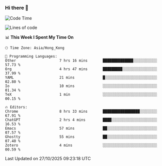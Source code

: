 ### Hi there 👋

<!--
**nicehiro/nicehiro** is a ✨ _special_ ✨ repository because its `README.md` (this file) appears on your GitHub profile.

Here are some ideas to get you started:

- 🔭 I’m currently working on ...
- 🌱 I’m currently learning ...
- 👯 I’m looking to collaborate on ...
- 🤔 I’m looking for help with ...
- 💬 Ask me about ...
- 📫 How to reach me: ...
- 😄 Pronouns: ...
- ⚡ Fun fact: ...
-->

<!--START_SECTION:waka-->
![Code Time](http://img.shields.io/badge/Code%20Time-1%2C181%20hrs%2033%20mins-blue)

![Lines of code](https://img.shields.io/badge/From%20Hello%20World%20I%27ve%20Written-1.9%20million%20lines%20of%20code-blue)

📊 **This Week I Spent My Time On** 

```text
🕑︎ Time Zone: Asia/Hong_Kong

💬 Programming Languages: 
Other                    7 hrs 16 mins       ██████████████░░░░░░░░░░░   57.73 % 
Org                      4 hrs 47 mins       █████████░░░░░░░░░░░░░░░░   37.99 % 
YAML                     21 mins             █░░░░░░░░░░░░░░░░░░░░░░░░   02.80 % 
Io                       10 mins             ░░░░░░░░░░░░░░░░░░░░░░░░░   01.34 % 
TeX                      1 min               ░░░░░░░░░░░░░░░░░░░░░░░░░   00.15 % 

🔥 Editors: 
Chrome                   8 hrs 33 mins       █████████████████░░░░░░░░   67.91 % 
ChatGPT                  2 hrs 4 mins        ████░░░░░░░░░░░░░░░░░░░░░   16.53 % 
Emacs                    57 mins             ██░░░░░░░░░░░░░░░░░░░░░░░   07.57 % 
Ghostty                  55 mins             ██░░░░░░░░░░░░░░░░░░░░░░░   07.40 % 
Zotero                   4 mins              ░░░░░░░░░░░░░░░░░░░░░░░░░   00.59 % 
```


 Last Updated on 27/10/2025 09:23:18 UTC
<!--END_SECTION:waka-->
